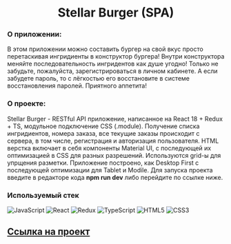 <h1 align="center">Stellar Burger (SPA)</h1>

### О приложении:

В этом приложении можно составить бургер на свой вкус просто перетаскивая ингридиенты в конструктор бургера! Внутри конструктора меняйте последовательность ингридентов как душе угодно! Только не забудьте, пожалуйста, зарегистрироваться в личном кабинете. А если забудете пароль, то с лёгкостью его восстановите в системе восстановления паролей. Приятного аппетита!

### О проекте:

Stellar Burger - RESTful API приложение, написанное на React 18 + Redux + TS, модульное подключение CSS (.module). Получение списка ингридиентов, номера заказа, все текущие заказы происходит с сервера, в том числе, регистрация и авторизация пользователя. HTML верстка включает в себя компоненты Material UI, с последующей их оптимизацией в CSS для разных разрешений. Используются grid-ы для упрщения разметки. Приложение построено, как Desktop First с последующей оптимизации для Tablet и Modile. Для запуска проекта введите в редакторе кода **npm run dev** либо перейдите по ссылке ниже.

### Используемый стек

![JavaScript](https://img.shields.io/badge/javascript-%23323330.svg?style=for-the-badge&logo=javascript&logoColor=%23F7DF1E)
![React](https://img.shields.io/badge/react%20-%2320232a.svg?&style=for-the-badge&logo=react&logoColor=%2361DAFB)
![Redux](https://img.shields.io/badge/redux%20-%23593d88.svg?&style=for-the-badge&logo=redux&logoColor=white)
![TypeScript](https://img.shields.io/badge/typescript%20-%23007ACC.svg?&style=for-the-badge&logo=typescript&logoColor=white)
![HTML5](https://img.shields.io/badge/html5-%23E34F26.svg?style=for-the-badge&logo=html5&logoColor=white)
![CSS3](https://img.shields.io/badge/css3-%231572B6.svg?style=for-the-badge&logo=css3&logoColor=white)

## [Ссылка на проект](https://bjuice1984.github.io/react-burger/)
